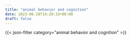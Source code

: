 ```yaml
---
title: "animal behavior and cognition"
date: 2023-06-28T14:29:33+08:00
draft: false
---
```


{{< json-filter category="animal behavior and cognition" >}}